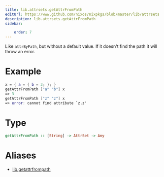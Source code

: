 ```yaml
---
title: lib.attrsets.getAttrFromPath
editUrl: https://www.github.com/nixos/nixpkgs/blob/master/lib/attrsets.nix#L133C5
description: lib.attrsets.getAttrFromPath
sidebar:

    order: 7
---
```


Like `attrByPath`, but without a default value. If it doesn't find the
path it will throw an error.

# Example

```nix
x = { a = { b = 3; }; }
getAttrFromPath ["a" "b"] x
=> 3
getAttrFromPath ["z" "z"] x
=> error: cannot find attribute `z.z'
```

# Type

```haskell
getAttrFromPath :: [String] -> AttrSet -> Any
```


# Aliases

- [lib.getattrfrompath](/nix-doc-comments/reference/lib/lib-getattrfrompath)


